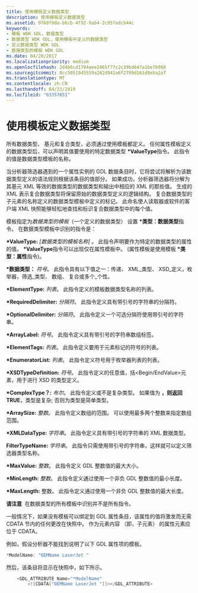 ```yaml
---
title: 使用模板定义数据类型
description: 使用模板定义数据类型
ms.assetid: 9768f0da-b6cb-4f92-9ab4-2c95fedcb44c
keywords:
- 模板 WDK GDL，数据类型
- 数据类型 WDK GDL，使用模板中定义的数据类型
- 定义数据类型 WDK GDL
- 数据类型的模板 WDK GDL
ms.date: 04/20/2017
ms.localizationpriority: medium
ms.openlocfilehash: 2d4b6cd1794aee2465f77c2c39bd647a1be7b988
ms.sourcegitcommit: 0cc5051945559a242d941a6f2799d161d8eba2a7
ms.translationtype: MT
ms.contentlocale: zh-CN
ms.lasthandoff: 04/23/2019
ms.locfileid: "63357651"
---
```

#  <a name="defining-data-types-by-using-templates"></a>使用模板定义数据类型


所有数据类型、 基元和复合类型，必须通过使用模板都定义。 任何属性模板定义的数据类型后，可以声明其值要使用的特定数据类型 **\*ValueType**指令。 此指令的值是数据类型模板的名称。

当分析器筛选器遇到的一个属性实例的 GDL 数据条目时，它将尝试将解析为该数据类型定义的语法规则根据该条目的值部分。 如果成功，分析器筛选器将分解为其基元 XML 等效的数据类型的数据类型和输出中相应的 XML 的那些值。 生成的 XML 表示复合数据类型将保留原始的数据类型定义的逻辑结构。 复合数据类型的子元素的名称定义的数据类型模板中定义的标记。 此命名使人读取器或软件的客户端 XML 快照能够轻松地查找和标识复合数据类型中的每个值。

模板指定为*数据类型的模板*（一个定义的数据类型） 设置 **\*类型：数据类型**指令。 在数据类型模板中识别的指令是：

**\*ValueType:** *\[数据类型的模板名称\]* 。 此指令声明要作为特定的数据类型的属性的值。 **\*ValueType**指令可以出现仅在属性模板中。 (属性模板是使用模板 **\*类型：属性**指令)。

**\*数据类型：** *符号*。 此指令具有以下值之一：传递、 XML\_类型、 XSD\_定义，枚举器，筛选\_类型、 数组、 复合或多个\_个性。

**\*ElementType:** *列表*。 此指令定义的模板数据类型名称的列表。

**\*RequiredDelimiter:** *分隔符*。 此指令定义具有带引号的字符串的分隔符。

**\*OptionalDelimiter:** *分隔符*。 此指令定义一个可选分隔符使用带引号的字符串。

**\*ArrayLabel:** *符号*。 此指令定义具有带引号的字符串数组标签。

**\*ElementTags:** *列表*。 此指令定义要用于元素标记的符号的列表。

**\*EnumeratorList:** *列表*。 此指令定义符号用于枚举器列表的列表。

**\*XSDTypeDefinition:** *符号*。 此指令定义的任意值，括&lt;Begin/EndValue&gt;元素，用于进行 XSD 的类型定义。

**\*ComplexType？:** *布尔*。 此指令定义或不是复杂类型。 如果值为 **，则返回 TRUE**，类型是复杂; 否则为类型是简单类型。

**\*ArraySize:** *整数*。 此指令定义数组的范围。 可以使用最多两个整数来指定数组范围。

**\*XMLDataType:** *字符串*。 此指令定义具有带引号的字符串的 XML 数据类型。

**FilterTypeName:** *字符串*。 此指令只需使用带引号的字符串，这样就可以定义筛选器类型名称。

**\*MaxValue:** *整数*。 此指令定义 GDL 整数值的最大大小。

**\*MinLength:** *整数*。 此指令定义通过使用一个非负 GDL 整数值的最小长度。

**\*MaxLength:** 整数。 此指令定义通过使用一个非负 GDL 整数值的最大长度。

**请注意**  在数据类型的所有模板中识别并不是所有指令。

 

一般情况下，如果没有模板可以绑定到 GDL 属性条目，该属性的值将激发而无需 CDATA 节内的任何更改在快照中。 作为元素内容 （即，子元素） 的属性元素应位于 CDATA。

例如，假设分析器不能找到说明了以下 GDL 属性项的模板。

```cpp
*ModelName: "OEMName LaserJet "
```

然后，该条目将显示在快照中，如下所示。

```cpp
    <GDL_ATTRIBUTE Name="*ModelName" 
        <![CDATA["OEMName LaserJet "]]></GDL_ATTRIBUTE>
```

 

 




